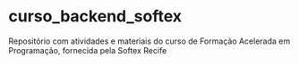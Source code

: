 # curso_backend_softex
Repositório com atividades e materiais do curso de Formação Acelerada em Programação, fornecida pela Softex Recife
